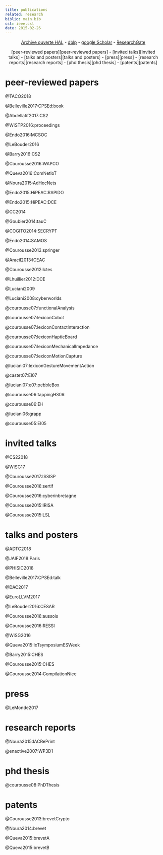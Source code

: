 ```yaml
---
title: publications
related: research
biblio: main.bib
csl: ieee.csl
date: 2015-02-26
---
```


<p style="text-align:center">
  <a href="https://hal.archives-ouvertes.fr/search/index/q/*/authFullName_s/Damien+Courouss%C3%A9">Archive ouverte HAL</a>
- <a href="http://dblp.uni-trier.de/pers/hd/c/Courouss=eacute=:Damien?q=damien+courouss%C3%A9">dblp</a>
- <a href="http://scholar.google.fr/citations?user=obHNKMEAAAAJ">google Scholar</a>
- <a href="http://www.researchgate.net/profile/Damien_Courousse">ResearchGate</a>
</p>

<p style="text-align:center">
[peer-reviewed papers][peer-reviewed papers] - [invited talks][invited talks] - [talks and posters][talks and posters] - [press][press] - [research reports][research reports] - [phd thesis][phd thesis] - [patents][patents]
</p>

peer-reviewed papers
====================

@TACO2018

@Belleville2017:CPSEd:book

@Abdellatif2017:CS2

@WISTP2016:proceedings

@Endo2016:MCSOC

@LeBouder2016

@Barry2016:CS2

@Courousse2016:WAPCO

@Queva2016:ComNetIoT

@Noura2015:AdHocNets

@Endo2015:HiPEAC:RAPIDO

@Endo2015:HiPEAC:DCE

@CC2014

@Goubier2014:tauC

@COGITO2014:SECRYPT

@Endo2014:SAMOS

@Courousse2013:springer

@Aracil2013:ICEAC

@Courousse2012:lctes

@Lhuillier2012:DCE

@Luciani2009

@Luciani2008:cyberworlds

@courousse07:functionalAnalysis

@courousse07:lexiconCobot

@courousse07:lexiconContactInteraction

@courousse07:lexiconHapticBoard

@courousse07:lexiconMechanicalImpedance

@courousse07:lexiconMotionCapture

@luciani07:lexiconGestureMovementAction

@castet07:EI07

@luciani07:e07:pebbleBox

@courousse06:tappingHS06

@courousse06:EH

@luciani06:grapp

@courousse05:EI05

invited talks
=============

@CS22018

@WISG17

@Courousse2017:ISSISP

@Courousse2016:sertif

@Courousse2016:cyberinbretagne

@Courousse2015:IRISA

@Courousse2015:LSL


talks and posters
=================

@ADTC2018

@JAIF2018:Paris

@PHISIC2018

@Belleville2017:CPSEd:talk

@DAC2017

@EuroLLVM2017

@LeBouder2016:CESAR

@Courousse2016:aussois

@Courousse2016:RESSI

@WISG2016

@Queva2015:IoTsymposiumESWeek

@Barry2015:CHES

@Courousse2015:CHES

@Courousse2014:CompilationNice

press
=====

@LeMonde2017

research reports
================

@Noura2015:IACRePrint

@enactive2007:WP3D1

phd thesis
==========

@courousse08:PhDThesis


patents
=======


@Courousse2013:brevetCrypto

@Noura2014:brevet

@Queva2015:brevetA

@Queva2015:brevetB
